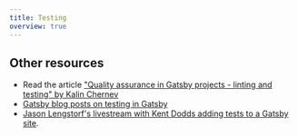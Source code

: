 ```yaml
---
title: Testing
overview: true
---
```


<GuideList slug={props.slug} />

## Other resources

- Read the article ["Quality assurance in Gatsby projects - linting and testing" by Kalin Chernev](https://kalinchernev.github.io/gatsbyjs-qa-linting-testing/)
- [Gatsby blog posts on testing in Gatsby](/blog/tags/testing)
- [Jason Lengstorf's livestream with Kent Dodds adding tests to a Gatsby site](https://www.youtube.com/watch?v=BzRAYt7BHRw&t=2024s).

